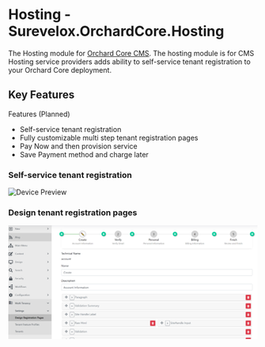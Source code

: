 # Hosting - Surevelox.OrchardCore.Hosting

The Hosting module for [Orchard Core CMS](https://github.com/OrchardCMS/OrchardCore). The hosting module is for CMS Hosting service providers adds ability to self-service tenant registration to your Orchard Core deployment.     

## Key Features

Features (Planned)
- Self-service tenant registration
- Fully customizable multi step tenant registration pages  
- Pay Now and then provision service 
- Save Payment method and charge later

### Self-service tenant registration

![Device Preview](./images/signup.gif)


### Design tenant registration pages

![Device Preview](./images/design.PNG)

